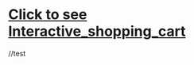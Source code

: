 # [Click to see Interactive_shopping_cart](https://madhumita-mondal.github.io/Interactive_shopping_cart/)

//test
